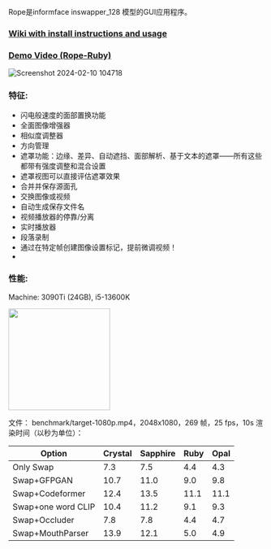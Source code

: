 
Rope是informface inswapper_128 模型的GUI应用程序。

### [Wiki with install instructions and usage](https://github.com/Hillobar/Rope/wiki)
### [Demo Video (Rope-Ruby)](https://www.youtube.com/watch?v=4Y4U0TZ8cWY)

![Screenshot 2024-02-10 104718](https://github.com/Hillobar/Rope/assets/63615199/4b2ee574-c91e-4db2-ad66-5b775a049a6b)

### 特征: ###
* 闪电般速度的面部置换功能
* 全面图像增强器
* 相似度调整器
* 方向管理
* 遮罩功能：边缘、差异、自动遮挡、面部解析、基于文本的遮罩——所有这些都带有强度调整和混合设置
* 遮罩视图可以直接评估遮罩效果
* 合并并保存源面孔
* 交换图像或视频
* 自动生成保存文件名
* 视频播放器的停靠/分离
* 实时播放器
* 段落录制
* 通过在特定帧创建图像设置标记，提前微调视频！
* 
### 性能:  ###
Machine: 3090Ti (24GB), i5-13600K

<img src="https://github.com/Hillobar/Rope/assets/63615199/3e3505db-bc76-48df-b8ac-1e7e86c8d751" width="200">

文件： benchmark/target-1080p.mp4，2048x1080，269 帧，25 fps，10s 渲染时间（以秒为单位）：

| Option | Crystal | Sapphire | Ruby | Opal |
| --- | --- | --- | --- | --- |
| Only Swap | 7.3 | 7.5 | 4.4 | 4.3 |
| Swap+GFPGAN | 10.7 | 11.0 | 9.0 | 9.8 |
| Swap+Codeformer | 12.4 | 13.5 | 11.1 | 11.1 |
| Swap+one word CLIP | 10.4 | 11.2 | 9.1 | 9.3 |
| Swap+Occluder | 7.8 | 7.8 | 4.4 | 4.7 |
| Swap+MouthParser | 13.9 | 12.1 | 5.0 | 4.9 |



  

